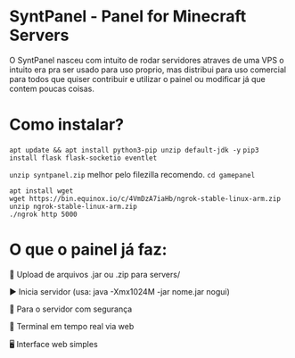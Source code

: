 # SyntPanel - Panel for Minecraft Servers

O SyntPanel nasceu com intuito de rodar servidores atraves de uma VPS o intuito era pra ser usado para uso proprio, mas distribui para uso comercial para todos que quiser contribuir e utilizar o painel ou modificar já que contem poucas coisas.

# Como instalar?

```apt update && apt install python3-pip unzip default-jdk -y```
```pip3 install flask flask-socketio eventlet```

```unzip syntpanel.zip``` melhor pelo filezilla recomendo.
```cd gamepanel```

```
apt install wget
wget https://bin.equinox.io/c/4VmDzA7iaHb/ngrok-stable-linux-arm.zip
unzip ngrok-stable-linux-arm.zip
./ngrok http 5000
````

# O que o painel já faz:
📁 Upload de arquivos .jar ou .zip para servers/

▶️ Inicia servidor (usa: java -Xmx1024M -jar nome.jar nogui)

🛑 Para o servidor com segurança

💬 Terminal em tempo real via web

🖥 Interface web simples

